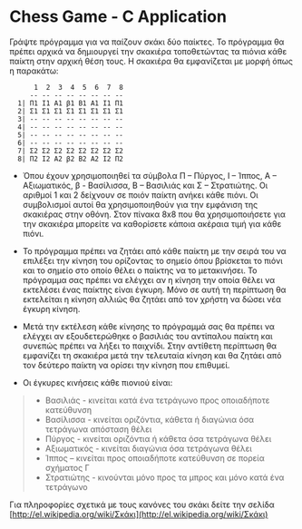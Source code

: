 # Chess Game - C Application

Γράψτε πρόγραμμα για να παίζουν σκάκι δύο παίκτες. Το πρόγραμμα θα πρέπει
αρχικά να δημιουργεί την σκακιέρα τοποθετώντας τα πιόνια κάθε παίκτη στην αρχική
θέση τους. Η σκακιέρα θα εμφανίζεται με μορφή όπως η παρακάτω:

          1  2  3  4  5  6  7  8
         -- -- -- -- -- -- -- -- 
      1| Π1 Ι1 Α1 β1 Β1 Α1 Ι1 Π1
      2| Σ1 Σ1 Σ1 Σ1 Σ1 Σ1 Σ1 Σ1
      3| -- -- -- -- -- -- -- --
      4| -- -- -- -- -- -- -- --
      5| -- -- -- -- -- -- -- --
      6| -- -- -- -- -- -- -- --
      7| Σ2 Σ2 Σ2 Σ2 Σ2 Σ2 Σ2 Σ2
      8| Π2 Ι2 Α2 β2 Β2 Α2 Ι2 Π2


- Όπου έχουν χρησιμοποιηθεί τα σύμβολα Π – Πύργος, Ι – Ίππος, Α – Αξιωματικός, β -
Βασίλισσα, Β – Βασιλιάς και Σ – Στρατιώτης. Οι αριθμοί 1 και 2 δείχνουν σε ποιόν
παίκτη ανήκει κάθε πιόνι. Οι συμβολισμοί αυτοί θα χρησιμοποιηθούν για την
εμφάνιση της σκακιέρας στην οθόνη. Στον πίνακα 8x8 που θα χρησιμοποιήσετε για
την σκακιέρα μπορείτε να καθορίσετε κάποια ακέραια τιμή για κάθε πιόνι.

- Το πρόγραμμα πρέπει να ζητάει από κάθε παίκτη με την σειρά του να επιλέξει την
κίνηση του ορίζοντας το σημείο όπου βρίσκεται το πιόνι και το σημείο στο οποίο
θέλει ο παίκτης να το μετακινήσει. Το πρόγραμμα σας πρέπει να ελέγχει αν η κίνηση
την οποία θέλει να εκτελέσει ένας παίκτης είναι έγκυρη. Μόνο σε αυτή τη περίπτωση
θα εκτελείται η κίνηση αλλιώς θα ζητάει από τον χρήστη να δώσει νέα έγκυρη
κίνηση.

- Μετά την εκτέλεση κάθε κίνησης το πρόγραμμά σας θα πρέπει να ελέγχει αν
εξουδετερώθηκε ο βασιλιάς του αντίπαλου παίκτη και συνεπώς πρέπει να λήξει το
παιχνίδι. Στην αντίθετη περίπτωση θα εμφανίζει τη σκακιέρα μετά την τελευταία
κίνηση και θα ζητάει από τον δεύτερο παίκτη να ορίσει την κίνηση που επιθυμεί.

- Οι έγκυρες κινήσεις κάθε πιονιού είναι: 

 > * Βασιλιάς - κινείται κατά ένα τετράγωνο προς οποιαδήποτε κατεύθυνση
 > * Βασίλισσα - κινείται οριζόντια, κάθετα ή διαγώνια όσα τετράγωνα απόσταση θέλει
 > * Πύργος - κινείται οριζόντια ή κάθετα όσα τετράγωνα θέλει
 > * Αξιωματικός - κινείται διαγώνια όσα τετράγωνα θέλει
 > * Ίππος – κινείται προς οποιαδήποτε κατεύθυνση σε πορεία σχήματος Γ
 > * Στρατιώτης - κινούνται μόνο προς τα μπρος και μόνο κατά ένα τετράγωνο

Για πληροφορίες σχετικά με τους κανόνες του σκάκι δείτε την σελίδα [http://el.wikipedia.org/wiki/Σκάκι](http://el.wikipedia.org/wiki/Σκάκι)
